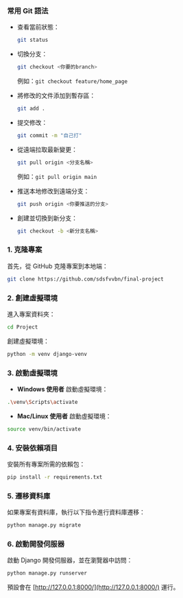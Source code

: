 ### 常用 Git 語法

- 查看當前狀態：
    ```bash
    git status
    ```

- 切換分支：
    ```bash
    git checkout <你要的branch>
    ```
    例如：`git checkout feature/home_page`

- 將修改的文件添加到暫存區：
    ```bash
    git add .
    ```

- 提交修改：
    ```bash
    git commit -m "自己打"
    ```

- 從遠端拉取最新變更：
    ```bash
    git pull origin <分支名稱>
    ```
    例如：`git pull origin main`

- 推送本地修改到遠端分支：
    ```bash
    git push origin <你要推送的分支>
    ```

- 創建並切換到新分支：
    ```bash
    git checkout -b <新分支名稱>
    ```
### 1. 克隆專案

首先，從 GitHub 克隆專案到本地端：

```bash
git clone https://github.com/sdsfvvbn/final-project
```

### 2. 創建虛擬環境

進入專案資料夾：

```bash
cd Project
```

創建虛擬環境：

```bash
python -m venv django-venv
```

### 3. 啟動虛擬環境

- **Windows 使用者** 啟動虛擬環境：

```bash
.\venv\Scripts\activate
```

- **Mac/Linux 使用者** 啟動虛擬環境：

```bash
source venv/bin/activate
```

### 4. 安裝依賴項目

安裝所有專案所需的依賴包：

```bash
pip install -r requirements.txt
```

### 5. 遷移資料庫

如果專案有資料庫，執行以下指令進行資料庫遷移：

```bash
python manage.py migrate
```

### 6. 啟動開發伺服器

啟動 Django 開發伺服器，並在瀏覽器中訪問：

```bash
python manage.py runserver
```

預設會在 [http://127.0.0.1:8000/](http://127.0.0.1:8000/) 運行。

